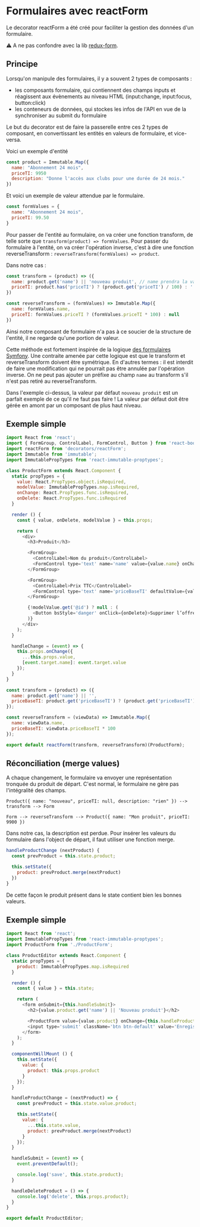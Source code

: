 Formulaires avec reactForm
==========================

Le decorator reactForm a été créé pour faciliter la gestion des données d'un formulaire.

⚠ A ne pas confondre avec la lib [redux-form](http://redux-form.com).

Principe
--------

Lorsqu'on manipule des formulaires, il y a souvent 2 types de composants :
 - les composants formulaire, qui contiennent des champs inputs et réagissent aux évènements au niveau HTML (input:change, input:focus, button:click)
 - les conteneurs de données, qui stockes les infos de l'API en vue de la synchroniser au submit du formulaire

Le but du decorator est de faire la passerelle entre ces 2 types de composant, en convertissant les entités en valeurs de formulaire, et vice-versa.

Voici un exemple d'entité

```javascript
const product = Immutable.Map({
  name: "Abonnement 24 mois",
  priceTI: 9950
  description: "Donne l'accès aux clubs pour une durée de 24 mois."
})
```

Et voici un exemple de valeur attendue par le formulaire.

```javascript
const formValues = {
  name: "Abonnement 24 mois",
  priceTI: 99.50
}
```

Pour passer de l'entité au formulaire, on va créer une fonction transform, de telle sorte que
```transform(product) => formValues```. Pour passer du formulaire à l'entité, on va créer l'opération inverse, c'est à
dire une fonction reverseTransform : ```reverseTransform(formValues) => product```.

Dans notre cas :

```javascript
const transform = (product) => ({
  name: product.get('name') || 'nouveau produit', // name prendra la valeur par défaut 'nouveau produit'
  priceTI: product.has('priceTI') ? (product.get('priceTI') / 100) : ''
})

const reverseTransform = (formValues) => Immutable.Map({
  name: formValues.name,
  priceTI: formValues.priceTI ? (formValues.priceTI * 100) : null
})
```

Ainsi notre composant de formulaire n'a pas à ce soucier de la structure de l'entité, il ne regarde qu'une portion de
valeur.

Cette méthode est fortement inspirée de la logique [des formulaires Symfony](http://symfony.com/doc/current/form/data_transformers.html).
Une contraite amenée par cette logique est que le transform et reverseTransform doivent être symétrique. En d'autres
termes : il est interdit de faire une modification qui ne pourrait pas être annulée par l'opération inverse. On ne peut
pas ajouter un préfixe au champ `name` au transform s'il n'est pas retiré au reverseTransform.

Dans l'exemple ci-dessus, la valeur par défaut `nouveau produit` est un parfait exemple de ce qu'il ne faut pas faire !
La valeur par défaut doit être gérée en amont par un composant de plus haut niveau.

Exemple simple
--------------

```javascript
import React from 'react';
import { FormGroup, ControlLabel, FormControl, Button } from 'react-bootstrap';
import reactForm from 'decorators/reactForm';
import Immutable from 'immutable';
import ImmutablePropTypes from 'react-immutable-proptypes';

class ProductForm extends React.Component {
  static propTypes = {
    value: React.PropTypes.object.isRequired,
    modelValue: ImmutablePropTypes.map.isRequired,
    onChange: React.PropTypes.func.isRequired,
    onDelete: React.PropTypes.func.isRequired
  }

  render () {
    const { value, onDelete, modelValue } = this.props;

    return (
      <div>
        <h3>Produit</h3>

        <FormGroup>
          <ControlLabel>Nom du produit</ControlLabel>
          <FormControl type='text' name='name' value={value.name} onChange={this.handleChange} />
        </FormGroup>

        <FormGroup>
          <ControlLabel>Prix TTC</ControlLabel>
          <FormControl type='text' name='priceBaseTI' defaultValue={value.priceBaseTI} onChange={this.handleChange} />
        </FormGroup>

        {!modelValue.get('@id') ? null : (
          <Button bsStyle='danger' onClick={onDelete}>Supprimer l’offre</Button>
        )}
      </div>
    );
  }

  handleChange = (event) => {
    this.props.onChange({
      ...this.props.value,
      [event.target.name]: event.target.value
    });
  }
}

const transform = (product) => ({
  name: product.get('name') || '',
  priceBaseTI: product.get('priceBaseTI') ? (product.get('priceBaseTI') / 100).toFixed(2) : ''
});

const reverseTransform = (viewData) => Immutable.Map({
  name: viewData.name,
  priceBaseTI: viewData.priceBaseTI * 100
});

export default reactForm(transform, reverseTransform)(ProductForm);
```

Réconciliation (merge values)
-----------------------------

A chaque changement, le formulaire va envoyer une représentation tronquée du produit de départ. C'est normal, le
formulaire ne gère pas l'intégralité des champs.

```
Product({ name: "nouveau", priceTI: null, description: "rien" }) --> transform --> Form

Form --> reverseTransform --> Product({ name: "Mon produit", priceTI: 9900 })
```

Dans notre cas, la description est perdue. Pour insérer les valeurs du formulaire dans l'object de départ, il faut
utiliser une fonction merge.

```javascript
handleProductChange (nextProduct) {
  const prevProduct = this.state.product;

  this.setState({
    product: prevProduct.merge(nextProduct)
  })
}
```

De cette façon le produit présent dans le state contient bien les bonnes valeurs.

Exemple simple
--------------

```javascript
import React from 'react';
import ImmutablePropTypes from 'react-immutable-proptypes';
import ProductForm from './ProductForm';

class ProductEditor extends React.Component {
  static propTypes = {
    product: ImmutablePropTypes.map.isRequired
  }

  render () {
    const { value } = this.state;

    return (
      <form onSubmit={this.handleSubmit}>
        <h2>{value.product.get('name') || 'Nouveau produit'}</h2>

        <ProductForm value={value.product} onChange={this.handleProductChange} onDelete={this.handleDeleteProduct} />
        <input type='submit' className='btn btn-default' value='Enregistrer' />
      </form>
    );
  }

  componentWillMount () {
    this.setState({
      value: {
        product: this.props.product
      }
    });
  }

  handleProductChange = (nextProduct) => {
    const prevProduct = this.state.value.product;

    this.setState({
      value: {
        ...this.state.value,
        product: prevProduct.merge(nextProduct)
      }
    });
  }

  handleSubmit = (event) => {
    event.preventDefault();

    console.log('save', this.state.product);
  }

  handleDeleteProduct = () => {
    console.log('delete', this.props.product);
  }
}

export default ProductEditor;
```
